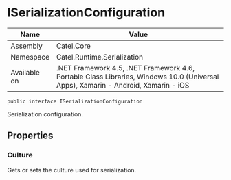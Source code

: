 

# ISerializationConfiguration

Name|Value
---|---
Assembly|Catel.Core
Namespace|Catel.Runtime.Serialization
Available on|.NET Framework 4.5, .NET Framework 4.6, Portable Class Libraries, Windows 10.0 (Universal Apps), Xamarin - Android, Xamarin - iOS

```
public interface ISerializationConfiguration
```

Serialization configuration.



## Properties

### Culture

Gets or sets the culture used for serialization.



